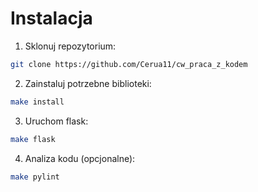 # Instalacja

1. Sklonuj repozytorium:
  ```sh
  git clone https://github.com/Cerua11/cw_praca_z_kodem
  ```
2. Zainstaluj potrzebne biblioteki:
  ```sh
  make install
  ```
3. Uruchom flask:
  ```sh
  make flask
  ```
4. Analiza kodu (opcjonalne):
  ```sh
  make pylint
  ```